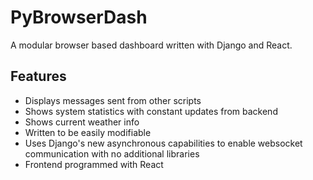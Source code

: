# PyBrowserDash
A modular browser based dashboard written with Django and React.

## Features
- Displays messages sent from other scripts
- Shows system statistics with constant updates from backend
- Shows current weather info
- Written to be easily modifiable
- Uses Django's new asynchronous capabilities to enable websocket communication with no additional libraries
- Frontend programmed with React
